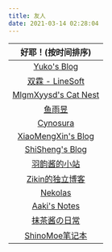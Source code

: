 ```yaml
---
title: 友人
date: 2021-03-14 02:28:04
---
```


|                好耶！(按时间排序)                |
| :----------------------------------------------: |
|       [Yuko's Blog](https://blog.779.moe)        |
|   [双霖 - LineSoft](https://www.linesoft.top)    |
|   [MlgmXyysd's Cat Nest](https://www.neko.ink)   |
|            [鱼雨昱](https://yuu.ink)             |
|        [Cynosura](https://blog.fonx.xyz)         |
| [XiaoMengXin's Blog](https://blog.salt-fish.moe) |
|   [ShiSheng's Blog](https://blog.shisheng.icu)   |
|        [羽韵酱的小站](https://lelinus.cn)        |
|       [Zikin的独立博客](https://zikin.org)       |
|       [Nekolas](https://blog.nekolas.cafe)       |
|   [Aaki's Notes](https://mikan.bangdream.moe)    |
|         [抹茶酱の日常](https://matce.cn)         |
|      [ShinoMoe笔记本](https://shinomoe.xyz)      |

